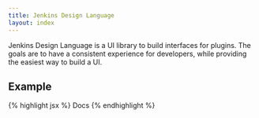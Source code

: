 ```yaml
---
title: Jenkins Design Language
layout: index
---
```


Jenkins Design Language is a UI library to build interfaces for plugins. The goals are to have a consistent experience for developers, while providing the easiest way to build a UI.

## Example

{% highlight jsx %}
<Page>
<Navigation>
<Group>
<Item><Link to="/docs">Docs</Link></Item>
</Group>
</Navigation>
</Page>
{% endhighlight %}
